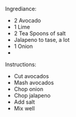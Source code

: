 Ingrediance:
- 2 Avocado
- 1 Lime
- 2 Tea Spoons of salt
- Jalapeno to tase, a lot
- 1 Onion
- 
Instructions:
- Cut avocados
- Mash avocados
- Chop onion
- Chop jalapeno
- Add salt
- Mix well
